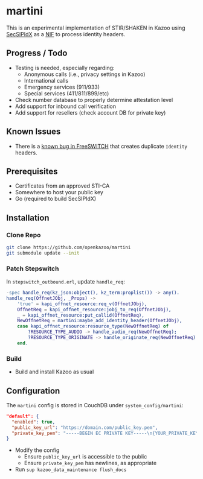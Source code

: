 # martini

This is an experimental implementation of STIR/SHAKEN in Kazoo using [SecSIPIdX](https://github.com/asipto/secsipidx) as a [NIF](https://www.erlang.org/doc/system/nif.html) to process identity headers.

## Progress / Todo

- Testing is needed, especially regarding:
    - Anonymous calls (i.e., privacy settings in Kazoo)
    - International calls
    - Emergency services (911/933)
    - Special services (411/811/899/etc)
- Check number database to properly determine attestation level
- Add support for inbound call verification
- Add support for resellers (check account DB for private key)

## Known Issues

- There is a [known bug in FreeSWITCH](https://github.com/signalwire/freeswitch/commit/9cc7c2d58146a4797fe391a7380a2aeef3f53130) that creates duplicate `Identity` headers.

## Prerequisites

- Certificates from an approved STI-CA
- Somewhere to host your public key
- Go (required to build SecSIPIdX)

## Installation

### Clone Repo

```sh
git clone https://github.com/openkazoo/martini
git submodule update --init
```

### Patch Stepswitch

In `stepswitch_outbound.erl`, update `handle_req`:

```erlang
-spec handle_req(kz_json:object(), kz_term:proplist()) -> any().
handle_req(OffnetJObj, _Props) ->
    'true' = kapi_offnet_resource:req_v(OffnetJObj),
    OffnetReq = kapi_offnet_resource:jobj_to_req(OffnetJObj),
    _ = kapi_offnet_resource:put_callid(OffnetReq),
    NewOffnetReq = martini:maybe_add_identity_header(OffnetJObj),
    case kapi_offnet_resource:resource_type(NewOffnetReq) of
        ?RESOURCE_TYPE_AUDIO -> handle_audio_req(NewOffnetReq);
        ?RESOURCE_TYPE_ORIGINATE -> handle_originate_req(NewOffnetReq)
    end.
```

### Build

- Build and install Kazoo as usual

## Configuration

The `martini` config is stored in CouchDB under `system_config/martini`:

```json
"default": {
  "enabled": true,
  "public_key_url": "https://domain.com/public_key.pem",
  "private_key_pem": "-----BEGIN EC PRIVATE KEY-----\n{YOUR_PRIVATE_KEY}\n-----END EC PRIVATE KEY-----"
}
```

- Modify the config
    - Ensure `public_key_url` is accessible to the public
    - Ensure `private_key_pem` has newlines, as appropriate
- Run `sup kazoo_data_maintenance flush_docs`
